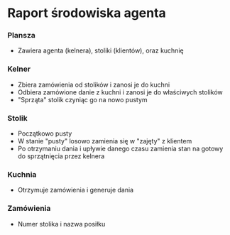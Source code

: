 # Raport środowiska agenta
### Plansza
* Zawiera agenta (kelnera), stoliki (klientów), oraz kuchnię
### Kelner
* Zbiera zamówienia od stolików i zanosi je do kuchni
* Odbiera zamówione danie z kuchni i zanosi je do właściwych stolików
* "Sprząta" stolik czyniąc go na nowo pustym
### Stolik
* Początkowo pusty
* W stanie "pusty" losowo zamienia się w "zajęty" z klientem
* Po otrzymaniu dania i upływie danego czasu zamienia stan na gotowy do sprzątnięcia przez kelnera
### Kuchnia
* Otrzymuje zamówienia i generuje dania

### Zamówienia
* Numer stolika i nazwa posiłku


